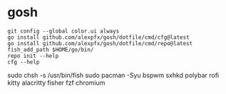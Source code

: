 # gosh

    git config --global color.ui always
    go install github.com/alexpfx/gosh/dotfile/cmd/cfg@latest
    go install github.com/alexpfx/gosh/dotfile/cmd/repo@latest
    fish_add_path $HOME/go/bin/
    repo init --help
    cfg --help


sudo chsh -s /usr/bin/fish
sudo pacman -Syu bspwm sxhkd polybar rofi kitty alacritty fisher fzf chromium
